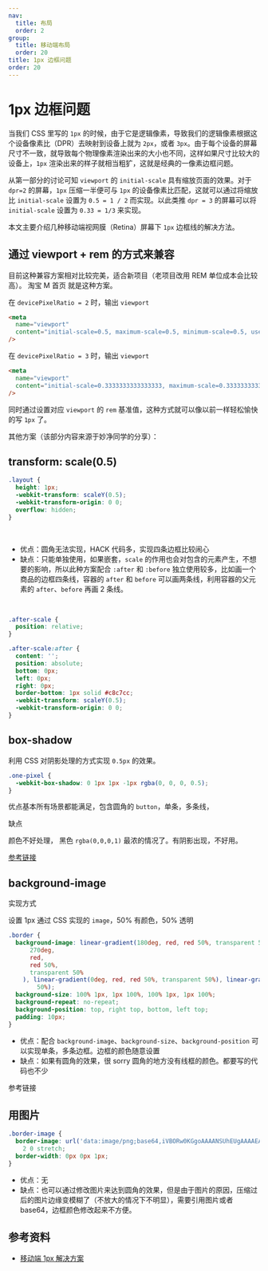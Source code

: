 ```yaml
---
nav:
  title: 布局
  order: 2
group:
  title: 移动端布局
  order: 20
title: 1px 边框问题
order: 20
---
```


# 1px 边框问题

当我们 CSS 里写的 `1px` 的时候，由于它是逻辑像素，导致我们的逻辑像素根据这个设备像素比（DPR）去映射到设备上就为 `2px`，或者 `3px`。由于每个设备的屏幕尺寸不一致，就导致每个物理像素渲染出来的大小也不同，这样如果尺寸比较大的设备上，`1px` 渲染出来的样子就相当粗犷，这就是经典的一像素边框问题。

从第一部分的讨论可知 `viewport` 的 `initial-scale` 具有缩放页面的效果。对于 `dpr=2` 的屏幕，`1px` 压缩一半便可与 `1px` 的设备像素比匹配，这就可以通过将缩放比 `initial-scale` 设置为 `0.5 = 1 / 2` 而实现。以此类推 `dpr = 3` 的屏幕可以将 `initial-scale` 设置为 `0.33 = 1/3` 来实现。

本文主要介绍几种移动端视网膜（Retina）屏幕下 `1px` 边框线的解决方法。

## 通过 viewport + rem 的方式来兼容

目前这种兼容方案相对比较完美，适合新项目（老项目改用 REM 单位成本会比较高）。 淘宝 M 首页 就是这种方案。

在 `devicePixelRatio = 2` 时，输出 `viewport`

```html
<meta
  name="viewport"
  content="initial-scale=0.5, maximum-scale=0.5, minimum-scale=0.5, user-scalable=no"
/>
```

在 `devicePixelRatio = 3` 时，输出 `viewport`

```html
<meta
  name="viewport"
  content="initial-scale=0.3333333333333333, maximum-scale=0.3333333333333333, minimum-scale=0.3333333333333333, user-scalable=no"
/>
```

同时通过设置对应 `viewport` 的 `rem` 基准值，这种方式就可以像以前一样轻松愉快的写 `1px` 了。

其他方案（该部分内容来源于妙净同学的分享）：

## transform: scale(0.5)

```css
.layout {
  height: 1px;
  -webkit-transform: scaleY(0.5);
  -webkit-transform-origin: 0 0;
  overflow: hidden;
}
```

<br />

- 优点：圆角无法实现，HACK 代码多，实现四条边框比较闹心
- 缺点：只能单独使用，如果嵌套，`scale` 的作用也会对包含的元素产生，不想要的影响，所以此种方案配合 `:after` 和 `:before` 独立使用较多，比如画一个商品的边框四条线，容器的 `after` 和 `before` 可以画两条线，利用容器的父元素的 `after`、`before` 再画 2 条线。

<br />

```css
.after-scale {
  position: relative;
}

.after-scale:after {
  content: '';
  position: absolute;
  bottom: 0px;
  left: 0px;
  right: 0px;
  border-bottom: 1px solid #c8c7cc;
  -webkit-transform: scaleY(0.5);
  -webkit-transform-origin: 0 0;
}
```

## box-shadow

利用 CSS 对阴影处理的方式实现 `0.5px` 的效果。

```css
.one-pixel {
  -webkit-box-shadow: 0 1px 1px -1px rgba(0, 0, 0, 0.5);
}
```

优点基本所有场景都能满足，包含圆角的 `button`，单条，多条线，

缺点

颜色不好处理， 黑色 `rgba(0,0,0,1)` 最浓的情况了。有阴影出现，不好用。

[参考链接](http://bradbirdsall.com/mobile-web-in-high-resolution)

## background-image

实现方式

设置 1px 通过 CSS 实现的 `image`，50% 有颜色，50% 透明

```css
.border {
  background-image: linear-gradient(180deg, red, red 50%, transparent 50%), linear-gradient(
      270deg,
      red,
      red 50%,
      transparent 50%
    ), linear-gradient(0deg, red, red 50%, transparent 50%), linear-gradient(90deg, red, red 50%, transparent
        50%);
  background-size: 100% 1px, 1px 100%, 100% 1px, 1px 100%;
  background-repeat: no-repeat;
  background-position: top, right top, bottom, left top;
  padding: 10px;
}
```

- 优点：配合 `background-image`、`background-size`、`background-position` 可以实现单条，多条边框。边框的颜色随意设置
- 缺点：如果有圆角的效果，很 sorry 圆角的地方没有线框的颜色。都要写的代码也不少

参考链接

## 用图片

```css
.border-image {
  border-image: url('data:image/png;base64,iVBORw0KGgoAAAANSUhEUgAAAAEAAAAECAYAAABP2FU6AAAAGXRFWHRTb2Z0d2FyZQBBZG9iZSBJbWFnZVJlYWR5ccllPAAAAB5JREFUeNpiPnH8zH/G////MzAxAAHTyRNn/wMEGABpvQm9g9TJ1QAAAABJRU5ErkJggg==')
    2 0 stretch;
  border-width: 0px 0px 1px;
}
```

- 优点：无
- 缺点：也可以通过修改图片来达到圆角的效果，但是由于图片的原因，压缩过后的图片边缘变模糊了（不放大的情况下不明显），需要引用图片或者 base64，边框颜色修改起来不方便。

## 参考资料

- [移动端 1px 解决方案](https://juejin.im/post/6844903877947424782)
